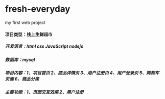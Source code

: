 # fresh-everyday
my first web project
#### 项目类型：线上生鲜超市
##### 开发语言：html css JavaScript nodejs
##### 数据库：mysql
##### 项目内容：1、项目首页 2、商品详情页 3、用户注册页 4、用户登录页 5、购物车页面 6、商品分类
##### 主要功能：1、页面交互效果 2、用户注册
